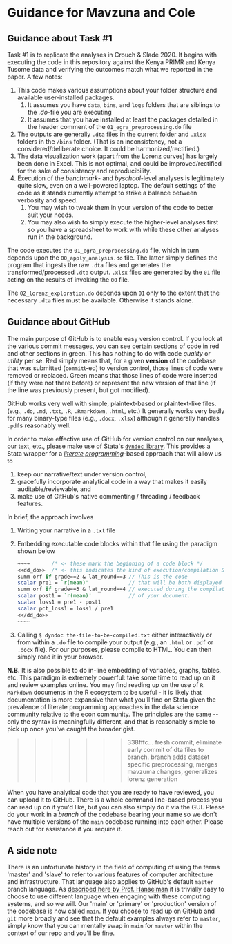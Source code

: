 # Guidance for Mavzuna and Cole

## Guidance about Task #1

Task #1 is to replicate the analyses in Crouch & Slade 2020. It begins with executing the code in this repository against the Kenya PRIMR and Kenya Tusome data and verifying the outcomes match what we reported in the paper. A few notes:

1. This code makes various assumptions about your folder structure and available user-installed packages.
    1. It assumes you have `data`, `bins`, and `logs` folders that are siblings to the _.do_-file you are executing
    1. It assumes that you have installed at least the packages detailed in the header comment of the `01_egra_preprocessing.do` file
1. The outputs are generally `.dta` files in the current folder and `.xlsx` folders in the `/bins` folder. (That is an inconsistency, not a considered/deliberate choice. It could be harmonized/rectified.)
1. The data visualization work (apart from the Lorenz curves) has largely been done in Excel. This is not optimal, and could be improved/rectified for the sake of consistency and reproducibility.
1. Execution of the _benchmark_- and _byschool_-level analyses is legitimately quite slow, even on a well-powered laptop. The default settings of the code as it stands currently attempt to strike a balance between verbosity and speed.
    1. You may wish to tweak them in your version of the code to better suit your needs.
    1. You may also wish to simply execute the higher-level analyses first so you have a spreadsheet to work with while these other analyses run in the background.

The code executes the `01_egra_preprocessing.do` file, which in turn depends upon the `00_apply_analysis.do` file. The latter simply defines the program that ingests the raw `.dta` files and generates the transformed/processed `.dta` output. `.xlsx` files are generated by the `01` file acting on the results of invoking the `00` file.

The `02_lorenz_exploration.do` depends upon `01` only to the extent that the necessary `.dta` files must be available. Otherwise it stands alone.

## Guidance about GitHub

The main purpose of GitHub is to enable easy version control. If you look at the various commit messages, you can see certain sections of code in red and other sections in green. This has nothing to do with code _quality_ or _utility_ per se. Red simply means that, for a given **version** of the codebase that was submitted (`commit`t-ed) to version control, those lines of code were removed or replaced. Green means that those lines of code were inserted (if they were not there before) or represent the new version of that line (if the line was previously present, but got modified).

GitHub works very well with simple, plaintext-based or plaintext-like files. (e.g., `.do`, `.md`, `.txt`, `.R`, `.Rmarkdown`, `.html`, etc.) It generally works very badly for many binary-type files (e.g., `.docx`, `.xlsx`) although it generally handles `.pdf`s reasonably well.

In order to make effective use of GitHub for version control on our analyses, our text, etc., please make use of Stata's [`dyndoc` library](https://www.stata.com/features/overview/markdown/). This provides a Stata wrapper for a [_literate programming_](https://en.wikipedia.org/wiki/Literate_programming)-based approach that will allow us to

1. keep our narrative/text under version control,
2. gracefully incorporate analytical code in a way that makes it easily auditable/reviewable, and
3. make use of GitHub's native commenting / threading / feedback features.

In brief, the approach involves

1. Writing your narrative in a `.txt` file
1. Embedding executable code blocks within that file using the paradigm shown below

    ```stata
    ~~~~       /* <- these mark the beginning of a code block */
    <<dd_do>>  /* <- this indicates the kind of execution/compilation Stata should do */
    summ orf if grade==2 & lat_round==3 // This is the code
    scalar pre1 = `r(mean)'             // that will be both displayed and
    summ orf if grade==3 & lat_round==4 // executed during the compilation
    scalar post1 = `r(mean)'            // of your document.
    scalar loss1 = pre1 - post1
    scalar pct_loss1 = loss1 / pre1
    <</dd_do>>
    ~~~~
    ```
1. Calling `$ dyndoc the-file-to-be-compiled.txt` either interactively or from within a `.do` file to compile your output (e.g., an `.html` or `.pdf` or `.docx` file). For our purposes, please compile to HTML. You can then simply read it in your browser.

**N.B.** It is also possible to do in-line embedding of variables, graphs, tables, etc. This paradigm is extremely powerful: take some time to read up on it and review examples online. You may find reading up on the use of `R Markdown` documents in the R ecosystem to be useful - it is likely that documentation is more expansive than what you'll find on Stata given the prevalence of literate programming approaches in the data science community relative to the econ community. The principles are the same -- only the syntax is meaningfully different, and that is reasonably simple to pick up once you've caught the broader gist.
>>>>>>> 338fffc... fresh commit, eliminate early commit of dta files to branch. branch adds dataset specific preprocessing, merges mavzuma changes, generalizes lorenz generation

When you have analytical code that you are ready to have reviewed, you can upload it to GitHub. There is a whole command line-based process you can read up on if you'd like, but you can also simply do it via the GUI. Please do your work in a _branch_ of the codebase bearing your name so we don't have multiple versions of the `main` codebase running into each other. Please reach out for assistance if you require it.

## A side note

There is an unfortunate history in the field of computing of using the terms 'master' and 'slave' to refer to various features of computer architecture and infrastructure. That language also applies to GitHub's default `master` branch language. As [described here by Prof. Hanselman](https://www.hanselman.com/blog/EasilyRenameYourGitDefaultBranchFromMasterToMain.aspx) it is trivially easy to choose to use different language when engaging with these computing systems, and so we will. Our 'main' or 'primary' or 'production' version of the codebase is now called `main`. If you choose to read up on GitHub and `git` more broadly and see that the default examples always refer to `master`, simply know that you can mentally swap in `main` for `master` within the context of our repo and you'll be fine.
